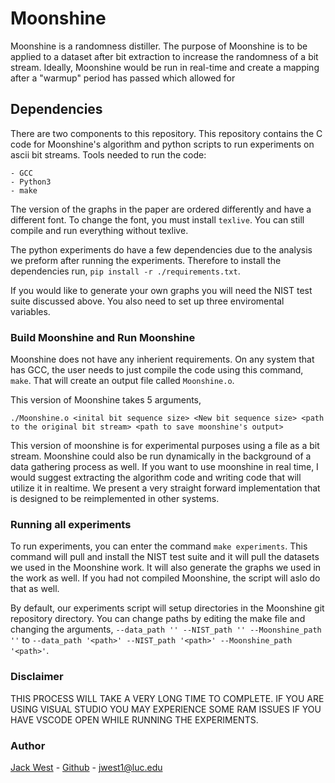 # Moonshine

Moonshine is a randomness distiller. 
The purpose of Moonshine is to be applied to a dataset after bit extraction to increase the randomness of a bit stream.
Ideally, Moonshine would be run in real-time and create a mapping after a "warmup" period has passed which allowed for 

## Dependencies

There are two components to this repository.
This repository contains the C code for Moonshine's algorithm and python scripts to run experiments on ascii bit streams.
Tools needed to run the code:

    - GCC
    - Python3
    - make

The version of the graphs in the paper are ordered differently and have a different font.
To change the font, you must install `texlive`.
You can still compile and run everything without texlive.

The python experiments do have a few dependencies due to the analysis we preform after running the experiments.
Therefore to install the dependencies run, `pip install -r ./requirements.txt`.

If you would like to generate your own graphs you will need the NIST test suite discussed above.
You also need to set up three enviromental variables.


### Build Moonshine and Run Moonshine

Moonshine does not have any inherient requirements.
On any system that has GCC, the user needs to just compile the code using this command, `make`.
That will create an output file called `Moonshine.o`.

This version of Moonshine takes 5 arguments,

`./Moonshine.o <inital bit sequence size> <New bit sequence size> <path to the original bit stream> <path to save moonshine's output> `

This version of moonshine is for experimental purposes using a file as a bit stream.
Moonshine could also be run dynamically in the background of a data gathering process as well.
If you want to use moonshine in real time, I would suggest extracting the algorithm code and writing code that will utilize it in realtime.
We present a very straight forward implementation that is designed to be reimplemented in other systems.

### Running all experiments

To run experiments, you can enter the command `make experiments`.
This command will pull and install the NIST test suite and it will pull the datasets we used in the Moonshine work.
It will also generate the graphs we used in the work as well.
If you had not compiled Moonshine, the script will aslo do that as well.

By default, our experiments script will setup directories in the Moonshine git repository directory.
You can change paths by editing the make file and changing the arguments, `--data_path '' --NIST_path '' --Moonshine_path ''` to `--data_path '<path>' --NIST_path '<path>' --Moonshine_path '<path>'`.


### Disclaimer

THIS PROCESS WILL TAKE A VERY LONG TIME TO COMPLETE.
IF YOU ARE USING VISUAL STUDIO YOU MAY EXPERIENCE SOME RAM ISSUES IF YOU HAVE VSCODE OPEN WHILE RUNNING THE EXPERIMENTS.


### Author 

[Jack West](jacksonwaynewest.com) - [Github](https://github.com/jweezy24) - [jwest1@luc.edu](jwest1@luc.edu)

    